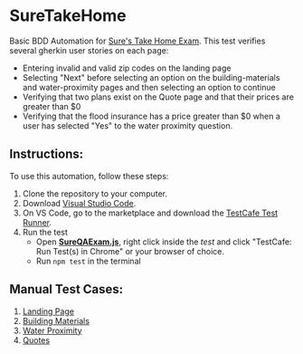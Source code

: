 # SureTakeHome
Basic BDD Automation for [Sure's Take Home Exam](https://www.notion.so/Sure-QA-Technical-Challenge-8ac9b18e1f7b4317ba104968e60c8d91).
This test verifies several gherkin user stories on each page: 
- Entering invalid and valid zip codes on the landing page
- Selecting "Next" before selecting an option on the building-materials and water-proximity pages and then selecting an option to continue
- Verifying that two plans exist on the Quote page and that their prices are greater than $0
- Verifying that the flood insurance has a price greater than $0 when a user has selected "Yes" to the water proximity question.

## Instructions:
To use this automation, follow these steps: 
1. Clone the repository to your computer.
2. Download [Visual Studio Code](https://code.visualstudio.com/).
3. On VS Code, go to the marketplace and download the [TestCafe Test Runner](https://marketplace.visualstudio.com/items?itemName=romanresh.testcafe-test-runner).
4. Run the test
    - Open [**SureQAExam.js**](https://github.com/WParlow/SureTakeHome/blob/main/SureQAExam.js), right click inside the *test* and click "TestCafe: Run Test(s) in Chrome" or your browser of choice. 
    - Run `npm test` in the terminal 

## Manual Test Cases:
1. [Landing Page](https://docs.google.com/document/d/1jerPKQGwIkFNSIJ87--XGUQL7PsFN00SQcPB1C6FdDo/edit?usp=sharing)
2. [Building Materials](https://docs.google.com/document/d/12wtU0vR5auR_7LBRzxUeva0shR0bRQp-_Z5Gzfvh_cM/edit?usp=sharing)
3. [Water Proximity](https://docs.google.com/document/d/1BKfkV1gPFQbC6umtwm0mQVLDqIcCEu-GHgWGMMhVajY/edit?usp=sharing)
4. [Quotes](https://docs.google.com/document/d/1BdVZ0lA4ks10rVY_74LGZtiZf1JLBlLgHWNYIuAmQ4Y/edit?usp=sharing)
